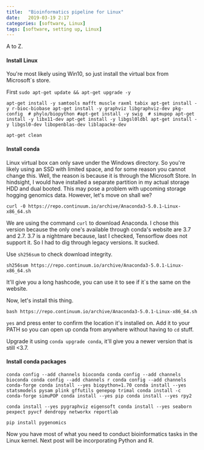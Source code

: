 ```yaml
---
title:  "Bioinformatics pipeline for Linux"
date:   2019-03-19 2:17
categories: [software, Linux]
tags: [software, setting up, Linux]
---
```


A to Z.

#### Install Linux

You're most likely using Win10, so just install the virtual box from Microsoft`s store.

First `sudo apt-get update && apt-get upgrade -y`

`apt-get install -y samtools mafft muscle raxml tabix
apt-get install -y r-bioc-biobase
apt-get install -y graphviz libgraphviz-dev pkg-config  # phylo/biopython
#apt-get install -y swig  # simupop
apt-get install -y libx11-dev
apt-get install -y libgsl0ldbl
apt-get install -y libgsl0-dev libopenblas-dev liblapacke-dev`

`apt-get clean`

#### Install conda

Linux virtual box can only save under the Windows directory. So you're likely using an SSD with limited space, and for some reason you cannot change this. Well, the reason is because it is through the Microsoft Store. In hindsight, I would have installed a separate partition in my actual storage HDD and dual booted. This may pose a problem with upcoming storage hogging genomics data. However, let's move on shall we?

`curl -0 https://repo.continuum.io/archive/Anaconda3-5.0.1-Linux-x86_64.sh`

We are using the command `curl` to download Anaconda. I chose this version because the only one's available through conda's website are 3.7 and 2.7. 3.7 is a nightmare because, last I checked, Tensorflow does not support it. So I had to dig through legacy versions. It sucked.

Use `sh256sum` to check download integrity.

`sh256sum https://repo.continuum.io/archive/Anaconda3-5.0.1-Linux-x86_64.sh`

It'll give you a long hashcode, you can use it to see if it`s the same on the website.

Now, let's install this thing.

`bash https://repo.continuum.io/archive/Anaconda3-5.0.1-Linux-x86_64.sh`

`yes` and press enter to confirm the location it's installed on. Add it to your PATH so you can open up conda from anywhere without having to `cd` stuff.

Upgrade it using `conda upgrade conda`, it'll give you a newer version that is still <3.7.

#### Install conda packages

`conda config --add channels bioconda
conda config --add channels bioconda
conda config --add channels r
conda config --add channels conda-forge
conda install --yes biopython=1.70
conda install --yes statsmodels pysam plink gffutils genepop trimal
conda install -c conda-forge simuPOP
conda install --yes pip
conda install --yes rpy2`

`conda install --yes pygraphviz eigensoft
conda install --yes seaborn pexpect pyvcf dendropy networkx reportlab`

`pip install pygenomics`


Now you have most of what you need to conduct bioinformatics tasks in the Linux kernel. Next post will be incorporating Python and R.
